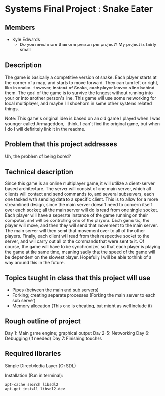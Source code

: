 # Systems Final Project : Snake Eater

## Members

* Kyle Edwards
  * Do you need more than one person per project? My project is fairly small

## Description

The game is basically a competitive version of snake. Each player starts at the corner of a map, and starts to move forward. They can turn left or right, like in snake. However, instead of Snake, each player leaves a line behind them. The goal of the game is to survive the longest without running into
your or into another person's line. This game will use some networking for local multiplayer, and maybe I'll shoehorn in some other systems related things.

Note: This game's original idea is based on an old game I played when I was younger called Armageddon, I think. I can't find the original game, but when I do I will definitely link it in the readme.

## Problem that this project addresses

Uh, the problem of being bored?

## Technical description

Since this game is an online multiplayer game, it will utilize a client-server based architecture. The server will consist of one main server, which all clients will contact and send commands to, and several subservers, each one tasked with sending data to a specific client. This is to allow for a more streamlined design, since the main server doesn't need to concern itself over each socket; all the main server will do is read from one single socket.
Each player will have a seperate instance of the game running on their computer, and will be controlling one of the players. Each game tic, the player will move, and then they will send that movement to the main server. The main server will then send that movement over to all of the other players. Finally, each client will read from their respective socket to the server, and will carry out all of the commands that were sent to it. Of course, the game will have to be synchronized so that each player is playing the game at the same time, meaning sadly that the speed of the game will be dependent on the slowest player. Hopefully I will be able to think of a way around this in the future.

## Topics taught in class that this project will use

* Pipes (between the main and sub servers)
* Forking; creating separate processes (Forking the main server to each sub server)
* Memory allocation (This one is cheating, but might as well include it)

## Rough outline of project

Day 1: Main game engine; graphical output
Day 2-5: Networking
Day 6: Debugging (If needed)
Day 7: Finishing touches

## Required libraries

Simple DirectMedia Layer (Or SDL)

Installation (Run in terminal):

```
apt-cache search libsdl2
apt-get install libsdl2-dev
```
